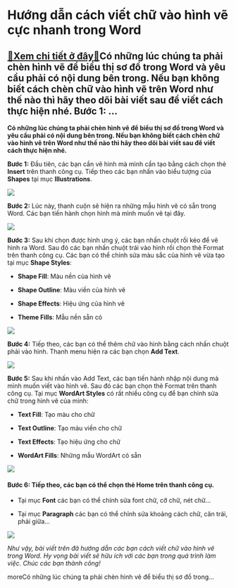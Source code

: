 Hướng dẫn cách viết chữ vào hình vẽ cực nhanh trong Word
========================================================

[:gift:Xem chi tiết ở đây:gift:](https://hddtvn.com/huong-dan-cach-viet-chu-vao-hinh-ve-cuc-nhanh-trong-word/)Có những lúc chúng ta phải chèn hình vẽ để biểu thị sơ đồ trong Word và yêu cầu phải có nội dung bên trong. Nếu bạn không biết cách chèn chữ vào hình vẽ trên Word như thế nào thì hãy theo dõi bài viết sau để viết cách thực hiện nhé. Bước 1: …
--------------------------------------------------------------------------------------------------------------------------------------------------------------------------------------------------------------------------------------------------

**Có những lúc chúng ta phải chèn hình vẽ để biểu thị sơ đồ trong Word và yêu cầu phải có nội dung bên trong. Nếu bạn không biết cách chèn chữ vào hình vẽ trên Word như thế nào thì hãy theo dõi bài viết sau để viết cách thực hiện nhé.**


**Bước 1:** Đầu tiên, các bạn cần vẽ hình mà mình cần tạo bằng cách chọn thẻ **Insert** trên thanh công cụ. Tiếp theo các bạn nhấn vào biểu tượng của **Shapes** tại mục **Illustrations**.


![](https://hddtvn.com/wp-content/uploads/2021/01/AxY3Knd.png)


**Bước 2:** Lúc này, thanh cuộn sẽ hiện ra những mẫu hình vẽ có sẵn trong Word. Các bạn tiến hành chọn hình mà mình muốn vẽ tại đây.


![](https://hddtvn.com/wp-content/uploads/2021/01/LyCmCep.png)


**Bước 3:** Sau khi chọn được hình ưng ý, các bạn nhấn chuột rồi kéo để vẽ hình ra Word. Sau đó các bạn nhấn chuột trái vào hình rồi chọn thẻ Format trên thanh công cụ. Các bạn có thể chỉnh sửa màu sắc của hình vẽ vừa tạo tại mục **Shape Styles**:




* **Shape Fill**: Màu nền của hình vẽ

* **Shape Outline**: Màu viền của hình vẽ

* **Shape Effects**: Hiệu ứng của hình vẽ

* **Theme Fills**: Mẫu nền sẵn có



![](https://hddtvn.com/wp-content/uploads/2021/01/RksdJba.png)


**Bước 4:** Tiếp theo, các bạn có thể thêm chữ vào hình bằng cách nhấn chuột phải vào hình. Thanh menu hiện ra các bạn chọn **Add Text**.


![](https://hddtvn.com/wp-content/uploads/2021/01/ERo0B08.png)


**Bước 5:** Sau khi nhấn vào Add Text, các bạn tiến hành nhập nội dung mà mình muốn viết vào hình vẽ. Sau đó các bạn chọn thẻ Format trên thanh công cụ. Tại mục **WordArt Styles** có rất nhiều công cụ để bạn chỉnh sửa chữ trong hình vẽ của mình:




* **Text Fill**: Tạo màu cho chữ

* **Text Outline**: Tạo màu viền cho chữ

* **Text Effects**: Tạo hiệu ứng cho chữ

* **WordArt Fills**: Những mẫu WordArt có sẵn



![](https://hddtvn.com/wp-content/uploads/2021/01/paD5FVg.png)


#### **Bước 6:** Tiếp theo, các bạn có thể chọn thẻ Home trên thanh công cụ.




* Tại mục **Font** các bạn có thể chỉnh sửa font chữ, cỡ chữ, nét chữ…

* Tại mục **Paragraph** các bạn có thể chỉnh sửa khoảng cách chữ, căn trái, phải giữa…



![](https://hddtvn.com/wp-content/uploads/2021/01/lGOhicn.png)


*Như vậy, bài viết trên đã hướng dẫn các bạn cách viết chữ vào hình vẽ trong Word. Hy vọng bài viết sẽ hữu ích với các bạn trong quá trình làm việc. Chúc các bạn thành công!*


moreCó những lúc chúng ta phải chèn hình vẽ để biểu thị sơ đồ trong…

